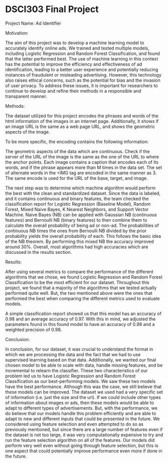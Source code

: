 # DSCI303 Final Project 
Project Name: Ad Identifier

Motivation:

The aim of this project was to develop a machine learning model to accurately identify online ads. We trained and tested multiple models, including Logistic Regression and Random Forest Classification, and found that the latter performed best. The use of machine learning in this context has the potential to improve the efficiency and effectiveness of ad identification, leading to a better user experience and potentially reducing instances of fraudulent or misleading advertising. However, this technology also raises ethical concerns, such as the potential for bias and the invasion of user privacy. To address these issues, it is important for researchers to continue to develop and refine their methods in a responsible and transparent manner.

Methods:

The dataset utilized for this project encodes the phrases and words of the html information of the images in an internet page. Additionally, it shows if an image URL is the same as a web page URL, and shows the geometric aspects of the image. 

To be more specific, the encoding contains the following information:

The geometric aspects of the data which are continuous.
Check if the server of the URL of the image is the same as the one of the URL to where the anchor points.
Each image contains a caption that encodes each of its words, and if the phrase appears more than M times in the data set.
The set of alternate words in the <IMG tag are encoded in the same manner as 3.
The same encode is used for the URL of the base, target, and image.

The next step was to determine which machine algorithm would perform the best with the clean and standardized dataset. Since the data is labeled, and it contains continuous and binary features, the team checked the classification report for Logistic Regression (Baseline Model), Random Forest, Mixed Naive Bayes, K Nearest Neighbors, and Support Vector Machine. Naive Bayes (NB) can be applied with Gaussian NB (continuous features) and Bernoulli NB (binary features) to then combine them to calculate the overall probability of being ad or non-ad. The probabilities of continuous NB times the ones from Bernoulli NB divided by the prior probability yields the overall probability of each. This follows the basic idea of the NB theorem. By performing this mixed NB the accuracy improved around 30%. Overall, most algorithms had high accuracies which are discussed in the results section.

Results:

After using several metrics to compare the performance of the different algorithms that we chose, we found Logistic Regression and Random Forest Classification to be the most efficient for our dataset. Throughout this project, we found that a majority of the algorithms that we tested actually performed quite well. But, the two mentioned above were the ones that performed the best when comparing the different metrics used to evaluate models.

A simple classification report showed us that this model has an accuracy of 0.98 and an average accuracy of 0.97. With this in mind, we adjusted the parameters found in this found model to have an accuracy of 0.98 and a weighted precision of 0.98. 

Conclusion:

In conclusion, for our dataset, it was crucial to understand the format in which we are processing the data and the fact that we had to use supervised learning based on that data. Additionally, we wanted our final chosen model to be able to scale with data, handle missing features, and be incremental to relearn the classifier. These two characteristics of our problem led us to have Logistic Regression and Random Forest Classification as our best-performing models. We saw these two models have the best performance. Although this was the case, we still believe that these models can be improved. The dataset we used had a very specific set of information (i.e. just the size and the url). If we could include other types of information about images or ads, then these models would be able to adapt to different types of advertisements. But, with the performance, we do believe that our models handle this problem efficiently and are able to adapt to new and different inputs that could be presented in the future. We considered using feature selection and even attempted to do so as previously mentioned, but since there are a large number of features even if the dataset is not too large, it was very computationally expensive to try and run the feature selection algorithm on all of the features. Our models did perform very well even without going through feature selection, but this is one aspect that could potentially improve performance even more if done in the future.


